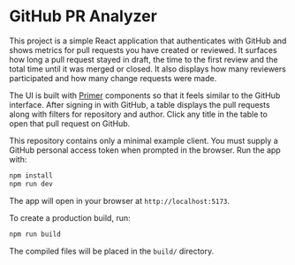 # GitHub PR Analyzer

This project is a simple React application that authenticates with GitHub and shows metrics for pull requests you have created or reviewed. It surfaces how long a pull request stayed in draft, the time to the first review and the total time until it was merged or closed. It also displays how many reviewers participated and how many change requests were made.

The UI is built with [Primer](https://primer.style) components so that it feels similar to the GitHub interface. After signing in with GitHub, a table displays the pull requests along with filters for repository and author. Click any title in the table to open that pull request on GitHub.

This repository contains only a minimal example client. You must supply a GitHub personal access token when prompted in the browser. Run the app with:

```bash
npm install
npm run dev
```

The app will open in your browser at `http://localhost:5173`.


To create a production build, run:

```bash
npm run build
```

The compiled files will be placed in the `build/` directory.